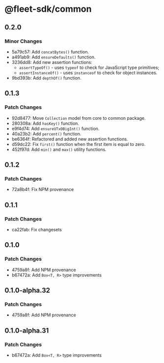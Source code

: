 # @fleet-sdk/common

## 0.2.0

### Minor Changes

- 5a79c57: Add `concatBytes()` function.
- a491ab9: Add `ensureDefaults()` function.
- 3236dd8: Add new assertion functions:
  - `assertTypeOf()` - uses `typeof` to check for JavaScript type primitives;
  - `assertInstanceOf()` - uses `instanceof` to check for object instances.
- 9bd393b: Add `depthOf()` function.

## 0.1.3

### Patch Changes

- 92d8477: Move `Collection` model from core to common package.
- 280308a: Add `hasKey()` function.
- e9f4d74: Add `ensureUTxOBigInt()` function.
- 40a23b2: Add `percent()` function.
- be6364f: Refactored and added new assertion functions.
- d59dc22: Fix `first()` function when the first item is equal to zero.
- 452f97d: Add `min()` and `max()` utility functions.

## 0.1.2

### Patch Changes

- 72a8b4f: Fix NPM provenance

## 0.1.1

### Patch Changes

- ca22fab: Fix changesets

## 0.1.0

### Patch Changes

- 4759a8f: Add NPM provenance
- b67472a: Add `Box<T, R>` type improvements

## 0.1.0-alpha.32

### Patch Changes

- 4759a8f: Add NPM provenance

## 0.1.0-alpha.31

### Patch Changes

- b67472a: Add `Box<T, R>` type improvements
